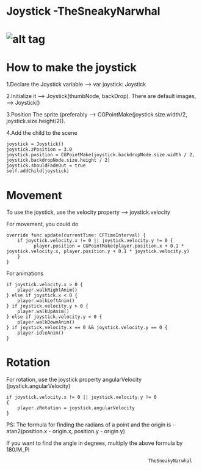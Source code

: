 Joystick -TheSneakyNarwhal
====================
![alt tag](https://raw.githubusercontent.com/TheSneakyNarwhal/SpriteKit-Joystick/master/pic.png)
====================
How to make the joystick
=====================

1.Declare the Joystick variable --> var joystick: Joystick

2.Initialize it --> Joystick(thumbNode, backDrop). There are default images, --> Joystick()

3.Position The sprite (preferably --> CGPointMake(joystick.size.width/2, joystick.size.height/2)).

4.Add the child to the scene

    joystick = Joystick()
    joystick.zPosition = 3.0
    joystick.position = CGPointMake(joystick.backdropNode.size.width / 2, joystick.backdropNode.size.height / 2)
    joystick.shouldFadeOut = true
    self.addChild(joystick)

Movement
========

To use the joystick, use the velocity property --> joystick.velocity

For movement, you could do


    override func update(currentTime: CFTimeInterval) {
        if joystick.velocity.x != 0 || joystick.velocity.y != 0 {
              player.position = CGPointMake(player.position.x + 0.1 * joystick.velocity.x, player.position.y + 0.1 * joystick.velocity.y)
        }
    }

For animations

    if joystick.velocity.x > 0 {
        player.walkRightAnim()
    } else if joystick.x < 0 {
        player.walkLeftAnim()
    } if joystick.velocity.y > 0 {
        player.walkUpAnim()
    } else if joystick.velocity.y < 0 {
        player.walkDownAnim()
    } if joystick.velocity.x == 0 && joystick.velocity.y == 0 {
        player.idleAnim()
    }

                                                        
Rotation
========

For rotation, use the joystick property angularVelocity (joystick.angularVelocity)

    if joystick.velocity.x != 0 || joystick.velocity.y != 0
    {
        player.zRotation = joystick.angularVelocity
    }
    
PS: The formula for finding the radians of a point and the origin is -atan2(position.x - origin.x, position.y - origin.y)

If you want to find the angle in degrees, multiply the above formula by 180/M_PI

                                                        TheSneakyNarwhal
